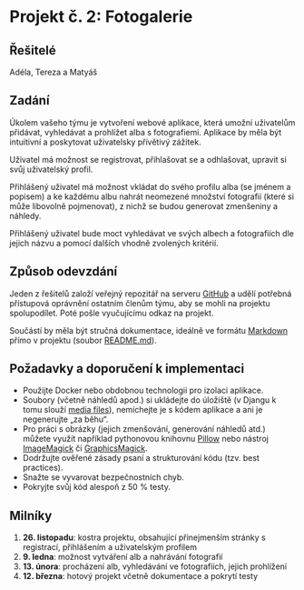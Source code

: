 # Projekt č. 2: Fotogalerie

## Řešitelé
Adéla, Tereza a Matyáš

## Zadání
Úkolem vašeho týmu je vytvoření webové aplikace, která umožní uživatelům přidávat, vyhledávat a prohlížet alba s fotografiemi. Aplikace by měla být intuitivní a poskytovat uživatelsky přívětivý zážitek.

Uživatel má možnost se registrovat, přihlašovat se a odhlašovat, upravit si svůj uživatelský profil.

Přihlášený uživatel má možnost vkládat do svého profilu alba (se jménem a popisem) a ke každému albu nahrát neomezené množství fotografií (které si může libovolně pojmenovat), z nichž se budou generovat zmenšeniny a náhledy.

Přihlášený uživatel bude moct vyhledávat ve svých albech a fotografiích dle jejich názvu a pomocí dalších vhodně zvolených kritérií.

## Způsob odevzdání
Jeden z řešitelů založí veřejný repozitář na serveru [GitHub](https://github.com/) a udělí potřebná přístupová oprávnění ostatním členům týmu, aby se mohli na projektu spolupodílet. Poté pošle vyučujícímu odkaz na projekt.

Součástí by měla být stručná dokumentace, ideálně ve formátu [Markdown](https://www.markdownguide.org/) přímo v projektu (soubor [README.md](https://docs.github.com/en/repositories/managing-your-repositorys-settings-and-features/customizing-your-repository/about-readmes)).

## Požadavky a doporučení k implementaci
 * Použijte Docker nebo obdobnou technologii pro izolaci aplikace.
 * Soubory (včetně náhledů apod.) si ukládejte do úložiště (v Djangu k tomu slouží [media files](https://docs.djangoproject.com/en/stable/topics/files/)), nemíchejte je s kódem aplikace a ani je negenerujte „za běhu“.
 * Pro práci s obrázky (jejich zmenšování, generování náhledů atd.) můžete využít například pythonovou knihovnu [Pillow](https://pypi.org/project/Pillow/) nebo nástroj [ImageMagick](https://imagemagick.org/) či [GraphicsMagick](http://www.graphicsmagick.org/).
 * Dodržujte ověřené zásady psaní a strukturování kódu (tzv. best practices).
 * Snažte se vyvarovat bezpečnostních chyb.
 * Pokryjte svůj kód alespoň z 50 % testy.

## Milníky
 1. **26. listopadu**: kostra projektu, obsahující přinejmenším stránky s registrací, přihlášením a uživatelským profilem
 2. **9. ledna**: možnost vytváření alb a nahrávání fotografií
 3. **13. února**: procházení alb, vyhledávání ve fotografiích, jejich prohlížení
 4. **12. března**: hotový projekt včetně dokumentace a pokrytí testy
